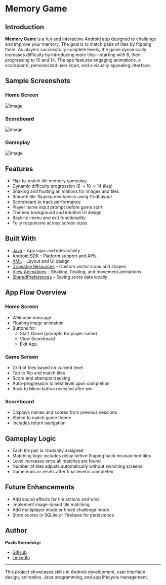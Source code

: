 # Memory Game

## Introduction
**Memory Game** is a fun and interactive Android app designed to challenge and improve your memory. The goal is to match pairs of tiles by flipping them. As players successfully complete levels, the game dynamically increases difficulty by introducing more tiles—starting with 6, then progressing to 10 and 14. The app features engaging animations, a scoreboard, personalized user input, and a visually appealing interface.

##  Sample Screenshots
### Home Screen 
![image](https://github.com/user-attachments/assets/2437b9e5-f0e2-4cf1-9c44-293f95f9690b)

### Scoreboard
![image](https://github.com/user-attachments/assets/f27bc916-4b54-4f76-8a62-62b7df0d2043)

### Gameplay
![image](https://github.com/user-attachments/assets/c1b1ad7a-9a51-440b-b00e-c61c81596d5c)


##  Features
- Flip-to-match tile memory gameplay
- Dynamic difficulty progression (6 ➝ 10 ➝ 14 tiles)
- Shaking and floating animations for images and tiles
- Smooth tile-flipping mechanics using GridLayout
- Scoreboard to track performance
- Player name input prompt before game start
- Themed background and intuitive UI design
- Back-to-menu and exit functionality
- Fully responsive across screen sizes

##  Built With
- [Java](https://www.oracle.com/java/technologies/javase-downloads.html) – App logic and interactivity
- [Android SDK](https://developer.android.com/studio) – Platform support and APIs
- [XML](https://developer.android.com/guide/topics/ui/declaring-layout) – Layout and UI design
- [Drawable Resources](https://developer.android.com/guide/topics/resources/drawable-resource) – Custom vector icons and shapes
- [View Animations](https://developer.android.com/reference/android/view/animation/TranslateAnimation) – Shaking, floating, and movement animations
- [SharedPreferences](https://developer.android.com/training/data-storage/shared-preferences) – Saving score data locally

##  App Flow Overview

### Home Screen
- Welcome message
- Floating image animation
- Buttons for:
    - Start Game (prompts for player name)
    - View Scoreboard
    - Exit App

### Game Screen
- Grid of tiles based on current level
- Tap to flip and match tiles
- Score and attempts tracking
- Auto-progression to next level upon completion
- Back to Menu button revealed after win

### Scoreboard
- Displays names and scores from previous sessions
- Styled to match game theme
- Includes return navigation

##  Gameplay Logic
- Each tile pair is randomly assigned
- Matching logic includes delay before flipping back mismatched tiles
- Level increases once all matches are found
- Number of tiles adjusts automatically without switching screens
- Game ends or resets after final level is completed

##  Future Enhancements
- Add sound effects for tile actions and wins
- Implement image-based tile matching
- Add multiplayer mode or timed challenge mode
- Store scores in SQLite or Firebase for persistence

##  Author

**Pavlo Sernetskyi**
- [GitHub](https://github.com/PavloSernetskyi)
- [LinkedIn](https://www.linkedin.com/in/pavlo-sernetskyi)

---
 This project showcases skills in Android development, user interface design, animation, Java programming, and app lifecycle management.

